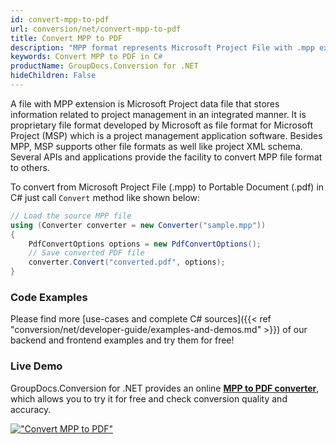 ```yaml
---
id: convert-mpp-to-pdf
url: conversion/net/convert-mpp-to-pdf
title: Convert MPP to PDF
description: "MPP format represents Microsoft Project File with .mpp extension. Learn how to convert MPP to PDF file programmatically in C# language using GroupDocs.Conversion for .NET library."
keywords: Convert MPP to PDF in C#
productName: GroupDocs.Conversion for .NET
hideChildren: False
---
```


A file with MPP extension is Microsoft Project data file that stores information related to project management in an integrated manner. It is proprietary file format developed by Microsoft as file format for Microsoft Project (MSP) which is a project management application software. Besides MPP, MSP supports other file formats as well like project XML schema. Several APIs and applications provide the facility to convert MPP file format to others.

To convert from Microsoft Project File (.mpp) to Portable Document (.pdf) in C# just call `Convert` method like shown below:

```csharp
// Load the source MPP file
using (Converter converter = new Converter("sample.mpp"))
{
    PdfConvertOptions options = new PdfConvertOptions();
    // Save converted PDF file
    converter.Convert("converted.pdf", options);
}
```

### Code Examples

Please find more [use-cases and complete C# sources]({{< ref "conversion/net/developer-guide/examples-and-demos.md" >}}) of our backend and frontend examples and try them for free!

### Live Demo

GroupDocs.Conversion for .NET provides an online [**MPP to PDF converter**](https://products.groupdocs.app/conversion/mpp-to-pdf), which allows you to try it for free and check conversion quality and accuracy.

[!["Convert MPP to PDF"](conversion/net/images/convert-mpp-to-pdf.png)](https://products.groupdocs.app/conversion/mpp-to-pdf)